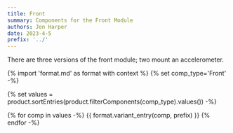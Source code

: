 ```yaml
---
title: Front
summary: Components for the Front Module
authors: Jon Harper
date: 2023-4-5
prefix: '../'
---
```


There are three versions of the front module; two mount an accelerometer.

{% import 'format.md' as format with context %}
{% set comp_type='Front' -%}

{% set values = product.sortEntries(product.filterComponents(comp_type).values()) -%}

{% for comp in values -%}
{{ format.variant_entry(comp, prefix) }}
{% endfor -%}